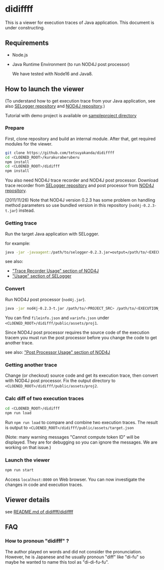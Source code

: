 # didiffff

This is a viewer for execution traces of Java application. This document is under constructing.

## Requirements

* Node.js
* Java Runtime Environment (to run NOD4J post processor)

  We have tested with Node16 and Java8.

## How to launch the viewer

(To understand how to get execution trace from your Java application, see also [SELogger repository](https://github.com/takashi-ishio/selogger/) and [NOD4J repository](https://github.com/k-shimari/nod4j).)

Tutorial with demo project is available on [sampleproject directory](./sampleproject/)

### Prepare

First, clone repository and build an internal module.
After that, get required modules for the viewer.

```sh
git clone https://github.com/tetsuyakanda/didiffff
cd <CLOENED_ROOT>/kurakuraberuberu
npm install
cd <CLOENED_ROOT>/didifff
npm install
```

You also need NOD4J trace recorder and NOD4J post processor.
Download trace recorder from [SELogger repository](https://github.com/takashi-ishio/selogger/) and post processor from [NOD4J repository](https://github.com/k-shimari/nod4j).

 (2011/11/26) Note that NOD4J version 0.2.3 has some problem on handling method parameters so use bundled version in this repository (`nod4j-0.2.3-t.jar`) instead.

### Getting trace

Run the target Java application with SELogger.

for example:

```sh
java -jar -javaagent:/path/to/selogger-0.2.3.jar=output=/path/to/<EXECUTION_TRACE_OUT> <YOUR_APP.jar>
```

see also:

* ["Trace Recorder Usage" section of NOD4J](https://github.com/k-shimari/nod4j#trace-recorder-usage)
* ["Usage" section of SELogger](https://github.com/takashi-ishio/selogger/tree/v0.2.3#usage)

### Convert

Run NOD4J post processor (`nod4j.jar`).

```sh
java -jar nod4j-0.2.3-t.jar /path/to/<PROJECT_SRC> /path/to/<EXECUTION_TRACE> <CLOENED_ROOT>/didifff/public/assets/proj1
```

You can find `fileinfo.json` and `varinfo.json` under `<CLOENED_ROOT>/didifff/public/assets/proj1`.

Since NOD4J post processor requires the source code of the execution tracem you must run the post processor before you change the code to get another trace.

see also: ["Post Processor Usage" section of NOD4J](https://github.com/k-shimari/nod4j#post-processor-usage)

### Getting another trace

Change (or checkout) source code and get its execution trace, then convert with NOD4J post processor.
Fix the output directory to `<CLOENED_ROOT>/didifff/public/assets/proj2`.

### Calc diff of two execution traces

```sh
cd <CLOENED_ROOT>/didifff
npm run load
```

Run `npm run load` to compare and combine two execution traces.
The result is output to  `<CLOENED_ROOT>/didifff/public/assets/target.json`

(Note: many warning messages "Cannot compute token ID" will be displayed. They are for debugging so you can ignore the messages. We are working on that issue.)

### Launch the viewer

```sh
npm run start
```

Access `localhost:8000` on Web browser. You can now investigate the changes in code and execution traces.

## Viewer details

see [README.md of didiffff/didiffff](./didiffff/README.md)

## FAQ

### How to pronoun "didifff" ?

The author played on words and did not consider the pronunciation.
However, he is Japanese and he usually pronoun "diff" like "di-fu" so maybe he wanted to name this tool as "di-di-fu-fu".
